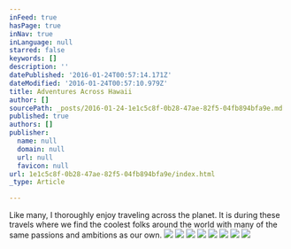 ```yaml
---
inFeed: true
hasPage: true
inNav: true
inLanguage: null
starred: false
keywords: []
description: ''
datePublished: '2016-01-24T00:57:14.171Z'
dateModified: '2016-01-24T00:57:10.979Z'
title: Adventures Across Hawaii
author: []
sourcePath: _posts/2016-01-24-1e1c5c8f-0b28-47ae-82f5-04fb894bfa9e.md
published: true
authors: []
publisher:
  name: null
  domain: null
  url: null
  favicon: null
url: 1e1c5c8f-0b28-47ae-82f5-04fb894bfa9e/index.html
_type: Article

---
```

Like many, I thoroughly enjoy traveling across the planet. It is during these travels where we find the coolest folks around the world with many of the same passions and ambitions as our own.
![](https://s3-us-west-2.amazonaws.com/the-grid-img/p/52a101844f079e6a63d6a6286cc7080ee4227d2a.jpg)
![](https://s3-us-west-2.amazonaws.com/the-grid-img/p/d30566d59b92be8051dd2a4a5e25abfa4ffdc46e.jpg)
![](https://s3-us-west-2.amazonaws.com/the-grid-img/p/f0a41bd33bf34df8c6c6c26f9e428577633f17da.jpg)
![](https://s3-us-west-2.amazonaws.com/the-grid-img/p/71dbd0237471c75098ea54b7fcbe96b7fb319314.jpg)
![](https://s3-us-west-2.amazonaws.com/the-grid-img/p/5d96fcf31823cec6077cd7ba2dad2f393734dfaa.jpg)
![](https://the-grid-user-content.s3-us-west-2.amazonaws.com/28918fda-2c17-4380-857d-2d37b31b7889.jpg)
![](https://the-grid-user-content.s3-us-west-2.amazonaws.com/18d639a2-8e18-47dd-b9bf-3c6aa78cd20f.jpg)
![](https://the-grid-user-content.s3-us-west-2.amazonaws.com/f9acb6e3-d4d3-4f84-a353-9df8ff2060a2.jpg)